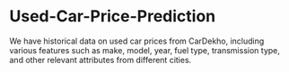 # Used-Car-Price-Prediction
We have historical data on used car prices from CarDekho, including various features such as make, model, year, fuel type, transmission type, and other relevant attributes from different cities.
